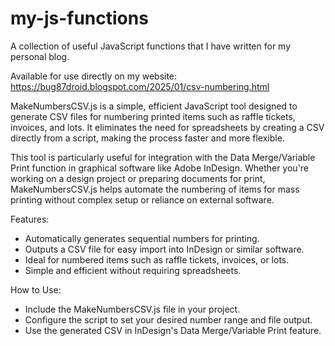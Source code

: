 # my-js-functions
A collection of useful JavaScript functions that I have written for my personal blog.

Available for use directly on my website: https://bug87droid.blogspot.com/2025/01/csv-numbering.html

MakeNumbersCSV.js is a simple, efficient JavaScript tool designed to generate CSV files for numbering printed items such as raffle tickets, invoices, and lots. It eliminates the need for spreadsheets by creating a CSV directly from a script, making the process faster and more flexible.

This tool is particularly useful for integration with the Data Merge/Variable Print function in graphical software like Adobe InDesign. Whether you're working on a design project or preparing documents for print, MakeNumbersCSV.js helps automate the numbering of items for mass printing without complex setup or reliance on external software.

Features:
- Automatically generates sequential numbers for printing.
- Outputs a CSV file for easy import into InDesign or similar software.
- Ideal for numbered items such as raffle tickets, invoices, or lots.
- Simple and efficient without requiring spreadsheets.

How to Use:
- Include the MakeNumbersCSV.js file in your project.
- Configure the script to set your desired number range and file output.
- Use the generated CSV in InDesign's Data Merge/Variable Print feature.
